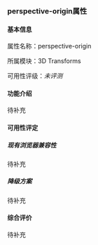 ### perspective-origin属性

#### 基本信息

属性名称：perspective-origin

所属模块：3D Transforms

可用性评级：*未评测*

#### 功能介绍

待补充

#### 可用性评定

##### 现有浏览器兼容性

待补充

##### 降级方案

待补充

#### 综合评价

待补充
